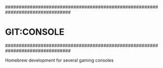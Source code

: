 ################################################################################
# GIT:CONSOLE                                                                  #
################################################################################

Homebrew development for several gaming consoles